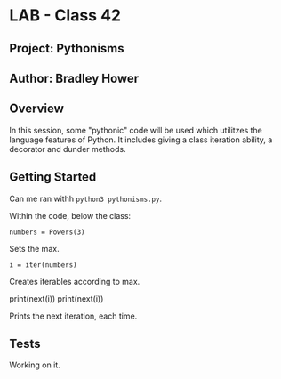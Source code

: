 # LAB - Class 42

## Project: Pythonisms

## Author: Bradley Hower

## Overview

In this session, some "pythonic" code will be used which utilitzes the language features of Python. It includes giving a class iteration ability, a decorator and dunder methods.

## Getting Started

Can me ran withh `python3 pythonisms.py`.

Within the code, below the class:

`numbers = Powers(3)`

Sets the max.

`i = iter(numbers)`

Creates iterables according to max.

print(next(i))
print(next(i))

Prints the next iteration, each time.

## Tests

Working on it.
